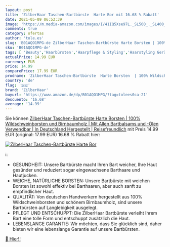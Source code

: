 ```yaml
---
layout: post
title: 'ZilberHaar Taschen-Bartbürste  Harte Bor mit 16.68 % Rabatt'
date: 2021-05-09 06:53:39
image: 'https://m.media-amazon.com/images/I/41IQ5Xse97L._SL500_._SL400_.jpg'
comments: true
category: ofertas
author: 'tole.es'
slug: 'B01AQO1MPG-de ZilberHaar Taschen-Bartbürste Harte Borsten | 100%...'
sku: 'B01AQO1MPG-de'
tags: [ 'Beauty','Haarbürsten','Haarpflege & Styling','Haarstyling Geräte & Styling Zubehör','zilberhaar', ]
actualPrice: 14.99 EUR
currency: EUR
price: 14.99
comparePrice: 17.99 EUR
prodname: 'ZilberHaar Taschen-Bartbürste  Harte Borsten  | 100% Wildschweinborsten und Birnbaumholz | Mit Allen Bartbalsams und -Ölen Verwendbar | In Deutschland Hergestellt | Reisefreundlich'
country: 'de'
flag: '🇩🇪'
brand: 'ZilberHaar'
buyurl: 'https://www.amazon.de/dp/B01AQO1MPG/?tag=tolees0ca-21'
descuento: '16.68'
average: '14.99'
---
```


Sie können [ZilberHaar Taschen-Bartbürste  Harte Borsten  | 100% Wildschweinborsten und Birnbaumholz | Mit Allen Bartbalsams und -Ölen Verwendbar | In Deutschland Hergestellt | Reisefreundlich](https://www.amazon.de/dp/B01AQO1MPG/?tag=tolees0ca-21) mit Preis 14.99 EUR (original: 17.99 EUR) 16.68 % Rabatt hier:

[![ZilberHaar Taschen-Bartbürste  Harte Bor](https://m.media-amazon.com/images/I/41IQ5Xse97L._SL500_._SL400_.jpg)](https://www.amazon.de/dp/B01AQO1MPG/?tag=tolees0ca-21)

ℹ️:

- GESUNDHEIT: Unsere Bartbürste macht Ihren Bart weicher, Ihre Haut gesünder und reduziert sogar eingewachsene Barthaare und Hautjucken.
- WEICHE, NATÜRLICHE BORSTEN: Unsere Bartbürste mit weichen Borsten ist sowohl effektiv bei Barthaaren, aber auch sanft zu empfindlicher Haut.
- QUALITÄT: Von deutschen Handwerkern hergestellt aus 100% Wildschweinborsten und schönem Birnbaumholz, sind unsere Bartbürsten auf Langlebigkeit ausgelegt.
- PFLEGT UND ENTSCHUPPT: Die ZilberHaar Bartbürste verleiht Ihrem Bart eine tolle Form und entschuppt zusätzlich die Haut.
- LEBENSLANGE GARANTIE: Wir möchten, dass Sie glücklich sind, daher bieten wir eine lebenslange Garantie auf unsere Bartbürsten.

[🛒 Hier!!](https://www.amazon.de/dp/B01AQO1MPG/?tag=tolees0ca-21)
